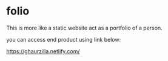 # folio
This is more like a static website act as a portfolio of a person.

you can access end product using link below:

https://ghaurzilla.netlify.com/
